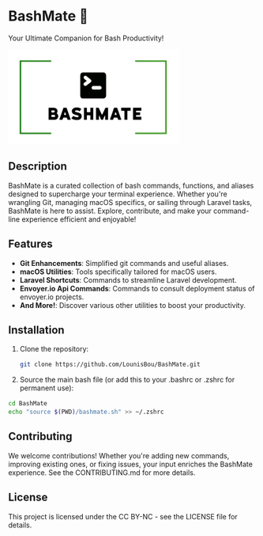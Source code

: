 # BashMate 🚀

Your Ultimate Companion for Bash Productivity!

![BashMate Logo](logo.png)

## Description

BashMate is a curated collection of bash commands, functions, and aliases designed to supercharge your terminal experience. Whether you're wrangling Git, managing macOS specifics, or sailing through Laravel tasks, BashMate is here to assist. Explore, contribute, and make your command-line experience efficient and enjoyable!

## Features

- **Git Enhancements**: Simplified git commands and useful aliases.
- **macOS Utilities**: Tools specifically tailored for macOS users.
- **Laravel Shortcuts**: Commands to streamline Laravel development.
- **Envoyer.io Api Commands**: Commands to consult deployment status of envoyer.io projects.
- **And More!**: Discover various other utilities to boost your productivity.

## Installation

1. Clone the repository:
   ```bash
   git clone https://github.com/LounisBou/BashMate.git
   ```

2. Source the main bash file (or add this to your .bashrc or .zshrc for permanent use):
  ```bash
  cd BashMate
  echo "source $(PWD)/bashmate.sh" >> ~/.zshrc
  ```

## Contributing
We welcome contributions! Whether you're adding new commands, improving existing ones, or fixing issues, your input enriches the BashMate experience. See the CONTRIBUTING.md for more details.

## License
This project is licensed under the CC BY-NC - see the LICENSE file for details.